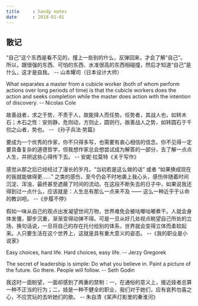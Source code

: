 ```yaml
---
title     : handy notes
date      : 2018-01-01
---
```



## 散记
“自己”这个东西是看不见的，撞上一些别的什么，反弹回来，才会了解“自己”。
所以，跟很强的东西、可怕的东西、水准很高的东西相碰撞，然后才知道“自己”是什么，这才是自我。
    -- 山本耀司（日本设计大师）

What separates a master from a cubicle worker (both of whom perform actions over long periods of time) is that the cubicle workers does the action and seeks completion while the master does action with the intention of discovery.
    -- Nicolas Cole

故善战者，求之于势，不责于人，故能择人而任势。任势者，其战人也，如转木石；木石之性：安则静，危则动，方则止，圆则行。故善战人之势，如转圆石于千仞之山者，势也。
    -- 《孙子兵法·势篇》

要成为一个优秀的作家，你不只得多写，也需要有衷心相信的信念。你不见得一定要具备复杂的道德哲学，但我想作家总会想尝试成为解答的一部分，去了解一点点人生，并把这些心得传下去。
    -- 安妮·拉莫特《关于写作》

感觉从那之后已经经过了漫长的岁月。“当初若是这么做的话” 或者 “如果换成现在的我就能做得更……” 之类的感伤，至今仍会不时地袭上我心头，感伤伴随着时间沉淀、浑浊，最终甚至遮蔽了时间的流动。在这段不断失去的日子中，如果说我还得到过一点什么，应该就是：人生总有那么一点来不及 —— 这么一种近乎于认命的教训吧。
    --《步履不停》

假如一味从自己的观点出发凝望世间万物，世界难免会被咕嘟咕嘟煮干。人就会身体发僵，脚步沉重，渐渐变得动弹不得。可是一旦从好几处视点眺望自己所处的立场，换句话说，一旦将自己的存在托付给别的体系，世界就会变得立体而柔软起来。人只要生活在这个世界上，这就是具有重大意义的姿态。
    --《我的职业是小说家》

Easy choices, hard life. Hard choices, easy life.
    -- Jerzy Gregorek

The secret of leadership is simple: Do what you believe in. Paint a picture of the future. Go there. People will follow.
    -- Seth Godin


我这时一面盼望，一面却感到了两重的禁制：一，在通俗的意义上，接近妓者总算一种不正当的行为；二，妓是一种不健全的职业，我们对于她们，应有哀矜勿喜之心，不应赏玩的去听她们的歌。
    -- 朱自清《桨声灯影里的秦淮河》

